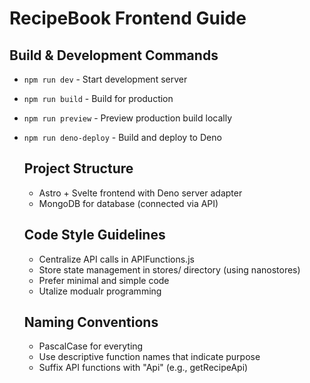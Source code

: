 # RecipeBook Frontend Guide

## Build & Development Commands
- `npm run dev` - Start development server
- `npm run build` - Build for production
- `npm run preview` - Preview production build locally
- `npm run deno-deploy` - Build and deploy to Deno

    ## Project Structure
    - Astro + Svelte frontend with Deno server adapter
    - MongoDB for database (connected via API)

    ## Code Style Guidelines
    - Centralize API calls in APIFunctions.js
    - Store state management in stores/ directory (using nanostores)
    - Prefer minimal and simple code
    - Utalize modualr programming

    ## Naming Conventions
    - PascalCase for everyting
    - Use descriptive function names that indicate purpose
    - Suffix API functions with "Api" (e.g., getRecipeApi)